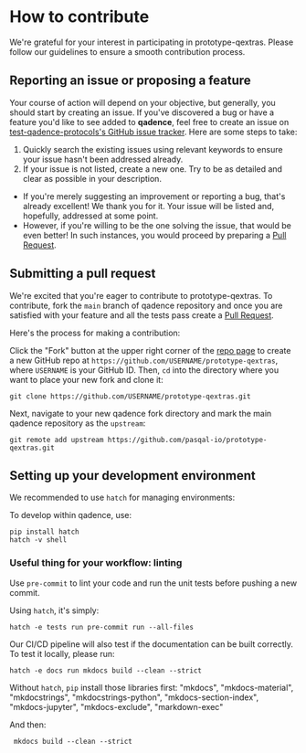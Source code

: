 # How to contribute

We're grateful for your interest in participating in prototype-qextras. Please follow our guidelines to ensure a smooth contribution process.

## Reporting an issue or proposing a feature

Your course of action will depend on your objective, but generally, you should start by creating an issue. If you've discovered a bug or have a feature you'd like to see added to **qadence**, feel free to create an issue on [test-qadence-protocols's GitHub issue tracker](https://github.com/pasqal-io/prototype-qextras/issues). Here are some steps to take:

1. Quickly search the existing issues using relevant keywords to ensure your issue hasn't been addressed already.
2. If your issue is not listed, create a new one. Try to be as detailed and clear as possible in your description.

- If you're merely suggesting an improvement or reporting a bug, that's already excellent! We thank you for it. Your issue will be listed and, hopefully, addressed at some point.
- However, if you're willing to be the one solving the issue, that would be even better! In such instances, you would proceed by preparing a [Pull Request](#submitting-a-pull-request).

## Submitting a pull request

We're excited that you're eager to contribute to prototype-qextras. To contribute, fork the `main` branch of qadence repository and once you are satisfied with your feature and all the tests pass create a [Pull Request](https://github.com/pasqal-io/prototype-qextras/pulls).

Here's the process for making a contribution:

Click the "Fork" button at the upper right corner of the [repo page](https://github.com/pasqal-io/prototype-qextras) to create a new GitHub repo at `https://github.com/USERNAME/prototype-qextras`, where `USERNAME` is your GitHub ID. Then, `cd` into the directory where you want to place your new fork and clone it:

```shell
git clone https://github.com/USERNAME/prototype-qextras.git
```

Next, navigate to your new qadence fork directory and mark the main qadence repository as the `upstream`:

```shell
git remote add upstream https://github.com/pasqal-io/prototype-qextras.git
```

## Setting up your development environment

We recommended to use `hatch` for managing environments:

To develop within qadence, use:
```shell
pip install hatch
hatch -v shell
```

### Useful thing for your workflow: linting

Use `pre-commit` to lint your code and run the unit tests before pushing a new commit.

Using `hatch`, it's simply:

```shell
hatch -e tests run pre-commit run --all-files
```

Our CI/CD pipeline will also test if the documentation can be built correctly. To test it locally, please run:

```shell
hatch -e docs run mkdocs build --clean --strict
```

Without `hatch`, `pip` install those libraries first:
"mkdocs",
"mkdocs-material",
"mkdocstrings",
"mkdocstrings-python",
"mkdocs-section-index",
"mkdocs-jupyter",
"mkdocs-exclude",
"markdown-exec"


And then:

```shell
 mkdocs build --clean --strict
```

